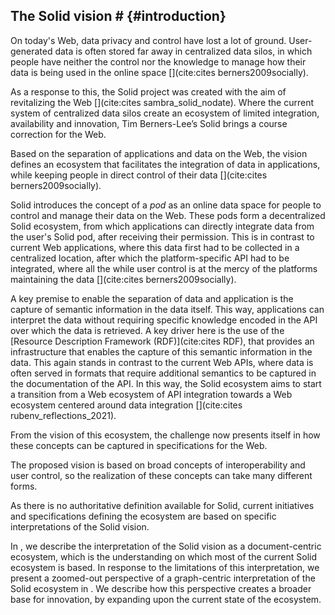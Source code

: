 ## The Solid vision # {#introduction}
<!-- problem: your data being everywhere, no control very limited interoperability -->
On today's Web,
data privacy and control have lost a lot of ground.
User-generated data is often stored far away in centralized data silos,
in which people have neither the control nor the knowledge to manage how their data is being used in the online space [](cite:cites berners2009socially).
<!-- Solid: a vision for a better Web -->
As a response to this, the Solid project was created with the aim of revitalizing the Web [](cite:cites sambra_solid_nodate).
Where the current system of centralized data silos create an ecosystem of limited integration, availability and innovation,
Tim Berners-Lee’s Solid brings a course correction for the Web.
<!-- ecosystem goal: control over data, interoperability over applications and data -->
Based on the separation of applications and data on the Web,
the vision defines an ecosystem that facilitates the integration of data in applications, while keeping people in direct control of their data [](cite:cites berners2009socially).

<!-- the Solid pod -->
Solid introduces the concept of a _pod_
as an online data space for people to control and manage their data on the Web.
These pods form a decentralized Solid ecosystem,
from which applications can directly integrate data from the user's Solid pod,
after receiving their permission.
This is in contrast to current Web applications, where
this data first had to be collected in a centralized location,
after which the platform-specific API had to be integrated,
where all the while user control is at the mercy of the platforms maintaining the data [](cite:cites berners2009socially). 

<!-- key for achieving requirement: capture semantics in the data -->
A key premise to enable the separation of data and application
is the capture of semantic information in the data itself.
This way, applications can interpret the data without 
requiring specific knowledge encoded in the API over which the data is retrieved. A key driver here is the use of the [Resource Description Framework (RDF)](cite:cites RDF), that provides an infrastructure that enables the capture of this semantic information in the data.
This again stands in contrast to the current Web APIs,
where data is often served in formats that require additional semantics to be captured in the documentation of the API.
In this way, the Solid ecosystem aims to start a transition
from a Web ecosystem of API integration towards
a Web ecosystem centered around data integration [](cite:cites rubenv_reflections_2021).

<!-- Now this vision has to be made a reality -->
From the vision of this ecosystem, 
the challenge now presents itself in how these concepts
can be captured in specifications for the Web.
<!-- The vision is room for many interpretations -->
The proposed vision is based on broad concepts of interoperability
and user control, so the realization of these concepts can take many different forms.
<!-- there is no authoritative definition -->
As there is no authoritative definition available for Solid,
current initiatives and specifications defining the ecosystem are based on specific interpretations of the Solid vision.

In [](#documentcentric), we describe the interpretation of the Solid vision as a document-centric ecosystem, which is the understanding on which most of the current Solid ecosystem is based.
In response to the limitations of this interpretation, 
we present a zoomed-out perspective of a graph-centric interpretation of the Solid ecosystem in [](#graphcentric).
We describe how this perspective creates a broader base for innovation,
by expanding upon the current state of the ecosystem.
